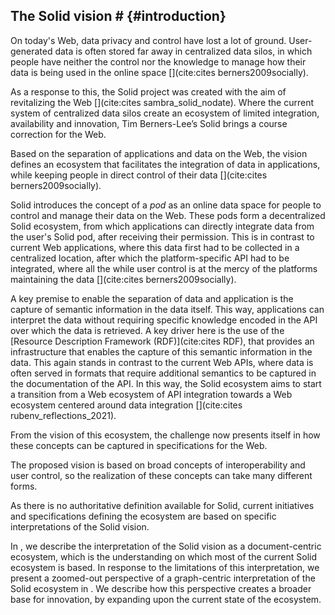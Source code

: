 ## The Solid vision # {#introduction}
<!-- problem: your data being everywhere, no control very limited interoperability -->
On today's Web,
data privacy and control have lost a lot of ground.
User-generated data is often stored far away in centralized data silos,
in which people have neither the control nor the knowledge to manage how their data is being used in the online space [](cite:cites berners2009socially).
<!-- Solid: a vision for a better Web -->
As a response to this, the Solid project was created with the aim of revitalizing the Web [](cite:cites sambra_solid_nodate).
Where the current system of centralized data silos create an ecosystem of limited integration, availability and innovation,
Tim Berners-Lee’s Solid brings a course correction for the Web.
<!-- ecosystem goal: control over data, interoperability over applications and data -->
Based on the separation of applications and data on the Web,
the vision defines an ecosystem that facilitates the integration of data in applications, while keeping people in direct control of their data [](cite:cites berners2009socially).

<!-- the Solid pod -->
Solid introduces the concept of a _pod_
as an online data space for people to control and manage their data on the Web.
These pods form a decentralized Solid ecosystem,
from which applications can directly integrate data from the user's Solid pod,
after receiving their permission.
This is in contrast to current Web applications, where
this data first had to be collected in a centralized location,
after which the platform-specific API had to be integrated,
where all the while user control is at the mercy of the platforms maintaining the data [](cite:cites berners2009socially). 

<!-- key for achieving requirement: capture semantics in the data -->
A key premise to enable the separation of data and application
is the capture of semantic information in the data itself.
This way, applications can interpret the data without 
requiring specific knowledge encoded in the API over which the data is retrieved. A key driver here is the use of the [Resource Description Framework (RDF)](cite:cites RDF), that provides an infrastructure that enables the capture of this semantic information in the data.
This again stands in contrast to the current Web APIs,
where data is often served in formats that require additional semantics to be captured in the documentation of the API.
In this way, the Solid ecosystem aims to start a transition
from a Web ecosystem of API integration towards
a Web ecosystem centered around data integration [](cite:cites rubenv_reflections_2021).

<!-- Now this vision has to be made a reality -->
From the vision of this ecosystem, 
the challenge now presents itself in how these concepts
can be captured in specifications for the Web.
<!-- The vision is room for many interpretations -->
The proposed vision is based on broad concepts of interoperability
and user control, so the realization of these concepts can take many different forms.
<!-- there is no authoritative definition -->
As there is no authoritative definition available for Solid,
current initiatives and specifications defining the ecosystem are based on specific interpretations of the Solid vision.

In [](#documentcentric), we describe the interpretation of the Solid vision as a document-centric ecosystem, which is the understanding on which most of the current Solid ecosystem is based.
In response to the limitations of this interpretation, 
we present a zoomed-out perspective of a graph-centric interpretation of the Solid ecosystem in [](#graphcentric).
We describe how this perspective creates a broader base for innovation,
by expanding upon the current state of the ecosystem.
